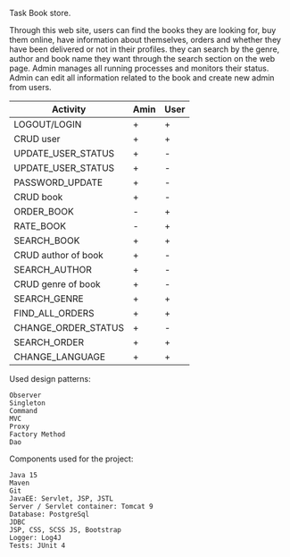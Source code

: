 Task Book store.
  
  Through this web site, users can find the books they are looking for, buy them online, have information about themselves, orders and whether they have been delivered or not in their profiles. they can search by the genre, author and book name they want through the search section on the web page. Admin manages all running processes and monitors their status. Admin can edit all information related to the book and create new admin from users.


|       Activity      |	 Amin	   |  User  | 
| --- | --- | --- |
| LOGOUT/LOGIN        |     +    |   	+   |
| CRUD user           |     +    |   	+   |
| UPDATE_USER_STATUS  |     +    |   	-   |
| UPDATE_USER_STATUS	|     +    |   	-   |
| PASSWORD_UPDATE	    |     +    |   	-   |
| CRUD book	          |     +    |   	-   |
| ORDER_BOOK	        |     -    |   	+   |
| RATE_BOOK	          |     -    |   	+   |
| SEARCH_BOOK	        |     +    |   	+   |
| CRUD author of book |     +    |   	-   |
| SEARCH_AUTHOR       |     +    |   	-   |
| CRUD genre of book  |     +    |   	-   |
| SEARCH_GENRE        |     +    |   	+   |
| FIND_ALL_ORDERS	    |     +    |   	+   |
| CHANGE_ORDER_STATUS	|     +    |   	-   |
| SEARCH_ORDER	      |     +    |   	+   |
| CHANGE_LANGUAGE	    |     +    |   	+   |



Used design patterns:

    Observer
    Singleton
    Command
    MVC
    Proxy
    Factory Method
    Dao
  
Components used for the project:

    Java 15
    Maven
    Git
    JavaEE: Servlet, JSP, JSTL
    Server / Servlet container: Tomcat 9
    Database: PostgreSql
    JDBC
    JSP, CSS, SCSS JS, Bootstrap
    Logger: Log4J
    Tests: JUnit 4
